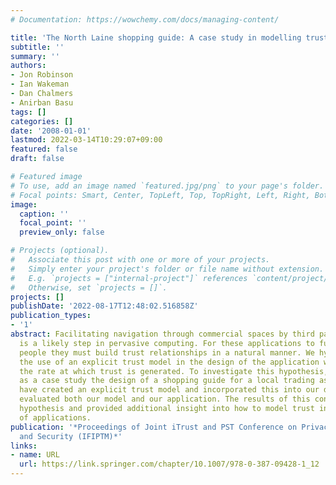 ```yaml
---
# Documentation: https://wowchemy.com/docs/managing-content/

title: 'The North Laine shopping guide: A case study in modelling trust in applications'
subtitle: ''
summary: ''
authors:
- Jon Robinson
- Ian Wakeman
- Dan Chalmers
- Anirban Basu
tags: []
categories: []
date: '2008-01-01'
lastmod: 2022-03-14T10:29:07+09:00
featured: false
draft: false

# Featured image
# To use, add an image named `featured.jpg/png` to your page's folder.
# Focal points: Smart, Center, TopLeft, Top, TopRight, Left, Right, BottomLeft, Bottom, BottomRight.
image:
  caption: ''
  focal_point: ''
  preview_only: false

# Projects (optional).
#   Associate this post with one or more of your projects.
#   Simply enter your project's folder or file name without extension.
#   E.g. `projects = ["internal-project"]` references `content/project/deep-learning/index.md`.
#   Otherwise, set `projects = []`.
projects: []
publishDate: '2022-08-17T12:48:02.516858Z'
publication_types:
- '1'
abstract: Facilitating navigation through commercial spaces by third party systems
  is a likely step in pervasive computing. For these applications to fully engage
  people they must build trust relationships in a natural manner. We hypothesize that
  the use of an explicit trust model in the design of the application would improve
  the rate at which trust is generated. To investigate this hypothesis, we have taken
  as a case study the design of a shopping guide for a local trading association.We
  have created an explicit trust model and incorporated this into our design.We have
  evaluated both our model and our application. The results of this confirmed our
  hypothesis and provided additional insight into how to model trust in the design
  of applications.
publication: '*Proceedings of Joint iTrust and PST Conference on Privacy, Trust Management
  and Security (IFIPTM)*'
links:
- name: URL
  url: https://link.springer.com/chapter/10.1007/978-0-387-09428-1_12
---
```

